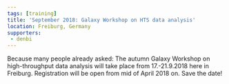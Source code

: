 ```yaml
---
tags: [training]
title: 'September 2018: Galaxy Workshop on HTS data analysis'
location: Freiburg, Germany
supporters:
 - denbi
---
```


Because many people already asked: The autumn Galaxy Workshop on high-throughput data analysis will take place from 17.-21.9.2018 here in Freiburg.
Registration will be open from mid of April 2018 on. Save the date!
